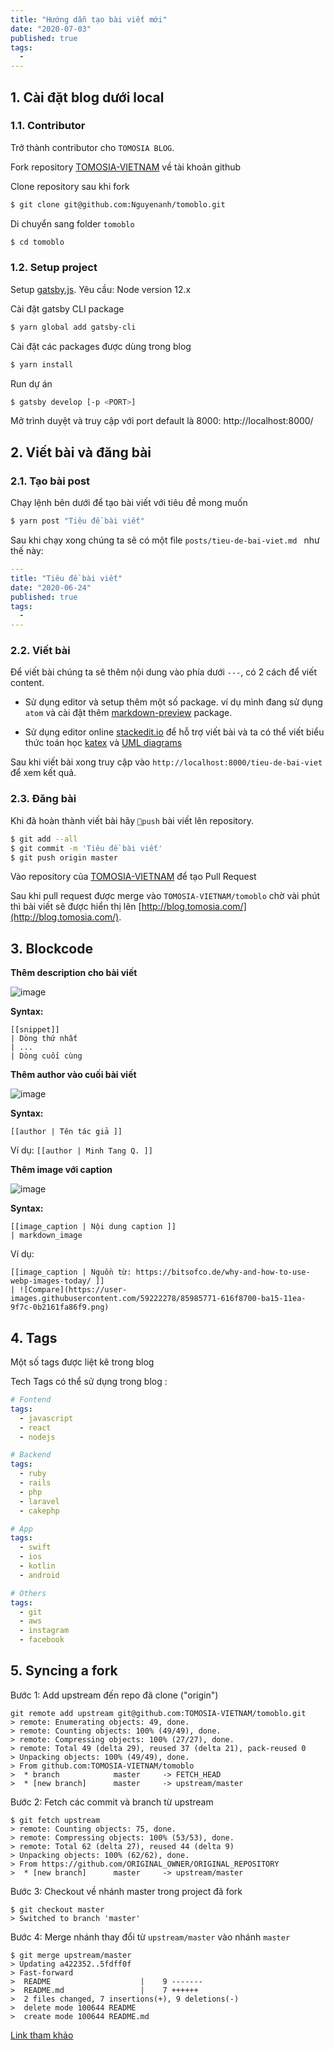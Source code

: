 ```yaml
---
title: "Hướng dẫn tạo bài viết mới"
date: "2020-07-03"
published: true
tags:
  -
---
```


## 1. Cài đặt blog dưới local

### 1.1. Contributor

Trở thành contributor cho `TOMOSIA BLOG`.

Fork repository [TOMOSIA-VIETNAM](https://github.com/TOMOSIA-VIETNAM/tomoblo) về tài khoản github

Clone repository sau khi fork

```bash
$ git clone git@github.com:Nguyenanh/tomoblo.git
```

Di chuyển sang folder `tomoblo`

```bash
$ cd tomoblo
```

### 1.2. Setup project

Setup [gatsby.js](https://www.gatsbyjs.org/). Yêu cầu: Node version 12.x

Cài đặt gatsby CLI package
```bash
$ yarn global add gatsby-cli
```

Cài đặt các packages được dùng trong blog

```bash
$ yarn install
```

Run dự án

```bash
$ gatsby develop [-p <PORT>]
```

Mở trình duyệt và truy cập với port default là 8000: http://localhost:8000/

## 2. Viết bài và đăng bài

### 2.1. Tạo bài post

Chạy lệnh bên dưới để tạo bài viết với tiêu đề mong muốn
```bash
$ yarn post "Tiêu đề bài viết"
```

Sau khi chạy xong chúng ta sẽ có một file `posts/tieu-de-bai-viet.md
` như thế này:

```yaml
---
title: "Tiêu đề bài viết"
date: "2020-06-24"
published: true
tags:
  -
---
```

### 2.2. Viết bài

Để viết bài chúng ta sẽ thêm nội dung vào phía dưới `---`, có 2 cách để viết content.

+ Sử dụng editor và setup thêm một số package. ví dụ mình đang sử dụng `atom` và cài đặt thêm  [markdown-preview](https://atom.io/packages/markdown-preview) package.

+ Sử dụng editor online [stackedit.io](https://stackedit.io/app)
để hỗ trợ viết bài và ta có thể viết biểu thức toán học  [katex](https://katex.org/) và [UML diagrams](https://mermaidjs.github.io/)

Sau khi viết bài xong truy cập vào `http://localhost:8000/tieu-de-bai-viet` để xem kết quả.

### 2.3. Đăng bài

Khi đã hoàn thành viết bài hãy `push` bài viết lên repository.
```bash
$ git add --all
$ git commit -m 'Tiêu đề bài viết'
$ git push origin master
```

Vào repository của [TOMOSIA-VIETNAM](https://github.com/TOMOSIA-VIETNAM/tomoblo) để tạo Pull Request

Sau khi pull request được merge vào `TOMOSIA-VIETNAM/tomoblo` chờ vài phút thì bài viết sẽ được hiển thị lên [http://blog.tomosia.com/](http://blog.tomosia.com/).

## 3. Blockcode

**Thêm description cho bài viết**

![image](https://user-images.githubusercontent.com/59222278/91420858-6919a380-e87f-11ea-8fe4-d3cdbc81ad42.png)

**Syntax:**

```
[[snippet]]
| Dòng thứ nhất
| ...
| Dòng cuối cùng
```

**Thêm author vào cuối bài viết**

![image](https://user-images.githubusercontent.com/59222278/91420710-3f607c80-e87f-11ea-99f0-2cce9740ff31.png)

**Syntax:**
```
[[author | Tên tác giả ]]

```

Ví dụ: `[[author | Minh Tang Q. ]]`

**Thêm image với caption**

![image](https://user-images.githubusercontent.com/59222278/91420581-1b9d3680-e87f-11ea-85e1-5fd5613fc8a5.png)

**Syntax:**
```
[[image_caption | Nội dung caption ]]
| markdown_image

```

Ví dụ:

```
[[image_caption | Nguồn từ: https://bitsofco.de/why-and-how-to-use-webp-images-today/ ]]
| ![Compare](https://user-images.githubusercontent.com/59222278/85985771-616f8700-ba15-11ea-9f7c-0b2161fa86f9.png)
```

## 4. Tags

Một số tags được liệt kê trong blog

Tech Tags có thể sử dụng trong blog :

```yaml
# Fontend
tags:
  - javascript
  - react
  - nodejs

# Backend
tags:
  - ruby
  - rails
  - php
  - laravel
  - cakephp

# App
tags:
  - swift
  - ios
  - kotlin
  - android

# Others
tags:
  - git
  - aws
  - instagram
  - facebook
```

## 5. Syncing a fork

Bước 1: Add upstream đến repo đã clone ("origin")

```
git remote add upstream git@github.com:TOMOSIA-VIETNAM/tomoblo.git
> remote: Enumerating objects: 49, done.
> remote: Counting objects: 100% (49/49), done.
> remote: Compressing objects: 100% (27/27), done.
> remote: Total 49 (delta 29), reused 37 (delta 21), pack-reused 0
> Unpacking objects: 100% (49/49), done.
> From github.com:TOMOSIA-VIETNAM/tomoblo
>  * branch            master     -> FETCH_HEAD
>  * [new branch]      master     -> upstream/master
```

Bước 2: Fetch các commit và branch từ upstream

```
$ git fetch upstream
> remote: Counting objects: 75, done.
> remote: Compressing objects: 100% (53/53), done.
> remote: Total 62 (delta 27), reused 44 (delta 9)
> Unpacking objects: 100% (62/62), done.
> From https://github.com/ORIGINAL_OWNER/ORIGINAL_REPOSITORY
>  * [new branch]      master     -> upstream/master
```

Bước 3: Checkout về nhánh master trong project đã fork

```
$ git checkout master
> Switched to branch 'master'
```

Bước 4: Merge nhánh thay đổi từ `upstream/master` vào nhánh `master`

```
$ git merge upstream/master
> Updating a422352..5fdff0f
> Fast-forward
>  README                    |    9 -------
>  README.md                 |    7 ++++++
>  2 files changed, 7 insertions(+), 9 deletions(-)
>  delete mode 100644 README
>  create mode 100644 README.md
```

[Link tham khảo](https://docs.github.com/en/github/collaborating-with-issues-and-pull-requests/syncing-a-fork)
